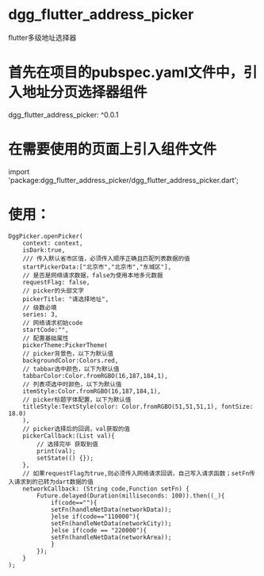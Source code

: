# dgg_flutter_address_picker
flutter多级地址选择器

# 首先在项目的pubspec.yaml文件中，引入地址分页选择器组件
dgg_flutter_address_picker: ^0.0.1

# 在需要使用的页面上引入组件文件
import 'package:dgg_flutter_address_picker/dgg_flutter_address_picker.dart';

# 使用：
    DggPicker.openPicker(
        context: context,
        isDark:true,
        /// 传入默认省市区值，必须传入顺序正确且匹配列表数据的值
        startPickerData:["北京市","北京市","东城区"],
        // 是否是网络请求数据，false为使用本地多元数据
        requestFlag: false,
        // picker的头部文字
        pickerTitle: "请选择地址",
        // 级数必填
        series: 3,
        // 网络请求初始code
        startCode:"",
        // 配置基础属性
        pickerTheme:PickerTheme(
        // picker背景色，以下为默认值
        backgroundColor:Colors.red,
        // tabbar选中颜色，以下为默认值
        tabbarColor:Color.fromRGBO(16,187,184,1),
        // 列表项选中时颜色，以下为默认值
        itemStyle:Color.fromRGBO(16,187,184,1),
        // picker标题字体配置，以下为默认值
        titleStyle:TextStyle(color: Color.fromRGBO(51,51,51,1), fontSize: 18.0)
        ),
        // picker选择后的回调，val获取的值
        pickerCallback:(List val){
            // 选择完毕 获取到值
            print(val);
            setState(() {});
        },
        // 如果requestFlag为true,则必须传入网络请求回调，自己写入请求函数；setFn传入请求到的已转为dart数据的值
        networkCallback: (String code,Function setFn) {
            Future.delayed(Duration(milliseconds: 100)).then((_){
                if(code==""){
                setFn(handleNetData(networkData));
                }else if(code=="110000"){
                setFn(handleNetData(networkCity));
                }else if(code == "220000"){
                setFn(handleNetData(networkArea));
                }
            });
        }
    );
